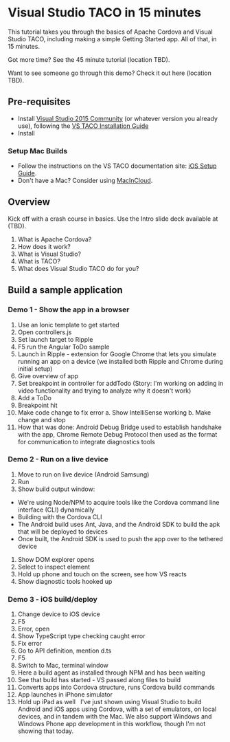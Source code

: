 # Visual Studio TACO in 15 minutes
This tutorial takes you through the basics of Apache Cordova and Visual Studio TACO, including making a simple Getting Started app. All of that, in 15 minutes.

Got more time? See the 45 minute tutorial (location TBD).

Want to see someone go through this demo? Check it out here (location TBD). 

## Pre-requisites
* Install [Visual Studio 2015 Community](http://www.visualstudio.com) (or whatever version you already use), following the [VS TACO Installation Guide](http://taco.visualstudio.com/en-us/docs/install-vs-tools-apache-cordova/)
* Install 
### Setup Mac Builds
* Follow the instructions on the VS TACO documentation site: [iOS Setup Guide](http://taco.visualstudio.com/en-us/docs/ios-guide/).
* Don't have a Mac? Consider using [MacInCloud](http://www.macincloud.com).

## Overview
Kick off with a crash course in basics. Use the Intro slide deck available at (TBD).
1. What is Apache Cordova?
1. How does it work?
1. What is Visual Studio?
1. What is TACO?
1. What does Visual Studio TACO do for you?

## Build a sample application
### Demo 1 - Show the app in a browser
1. Use an Ionic template to get started
1. Open controllers.js
2. Set launch target to Ripple
3. F5 run the Angular ToDo sample
4. Launch in Ripple - extension for Google Chrome that lets you simulate running an app on a device (we installed both Ripple and Chrome during initial setup)
5. Give overview of app
6. Set breakpoint in controller for addTodo (Story: I'm working on adding in video functionality and trying to analyze why it doesn't work)
7. Add a ToDo
8. Breakpoint hit
9. Make code change to fix error
    a. Show IntelliSense working
    b. Make change and stop
10. How that was done: Android Debug Bridge used to establish handshake with the app, Chrome Remote Debug Protocol then used as the format for communication to integrate diagnostics tools
	 
### Demo 2 - Run on a live device
1. Move to run on live device (Android Samsung)
1. Run
1. Show build output window:
  * We're using Node/NPM to acquire tools like the Cordova command line interface (CLI) dynamically
  * Building with the Cordova CLI
  * The Android build uses Ant, Java, and the Android SDK to build the apk that will be deployed to devices
  * Once built, the Android SDK is used to push the app over to the tethered device
1. Show DOM explorer opens
1. Select to inspect element
1. Hold up phone and touch on the screen, see how VS reacts
1. Show diagnostic tools hooked up
 
### Demo 3 - iOS build/deploy
1. Change device to iOS device
1. F5
1. Error, open
1. Show TypeScript type checking caught error
1. Fix error
1. Go to API definition, mention d.ts
1. F5
1. Switch to Mac, terminal window
1. Here a build agent as installed through NPM and has been waiting
1. See that build has started - VS passed along files to build
1. Converts apps into Cordova structure, runs Cordova build commands
1. App launches in iPhone simulator
1. Hold up iPad as well
 
I've just shown using Visual Studio to build Android and iOS apps using Cordova, with a set of emulators, on local devices, and in tandem with the Mac. We also support Windows and Windows Phone app development in this workflow, though I'm not showing that today.

